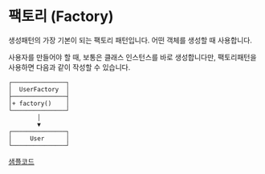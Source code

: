 # 팩토리 (Factory)

생성패턴의 가장 기본이 되는 팩토리 패턴입니다. 어떤 객체를 생성할 때 사용합니다.

사용자를 만들어야 할 때, 보통은 클래스 인스턴스를 바로 생성합니다만, 팩토리패턴을 사용하면 다음과 같이 작성할 수 있습니다.

```text
┌───────────────┐
│  UserFactory  │
├───────────────┤
│+ factory()    │
└───────────────┘
        │        
        ▼        
┌───────────────┐
│     User      │
└───────────────┘
```

[샘플코드](./sample.ts)
